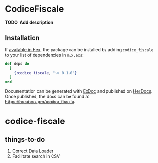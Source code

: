 # CodiceFiscale

**TODO: Add description**

## Installation

If [available in Hex](https://hex.pm/docs/publish), the package can be installed
by adding `codice_fiscale` to your list of dependencies in `mix.exs`:

```elixir
def deps do
  [
    {:codice_fiscale, "~> 0.1.0"}
  ]
end
```

Documentation can be generated with [ExDoc](https://github.com/elixir-lang/ex_doc)
and published on [HexDocs](https://hexdocs.pm). Once published, the docs can
be found at <https://hexdocs.pm/codice_fiscale>.

# codice-fiscale

## things-to-do
1. Correct Data Loader
2. Facilitate search in CSV